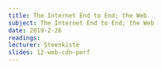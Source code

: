 ```yaml
---
title: The Internet End to End; the Web
subject: The Internet End to End; the Web
date: 2019-2-26
readings: 
lecturer: Steenkiste
slides: 12-web-cdn-perf
---
```

